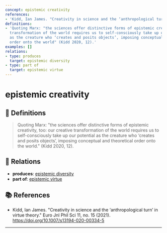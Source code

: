 ```yaml
---
concept: epistemic creativity
references:
- 'Kidd, Ian James. "Creativity in science and the ‘anthropological turn’ in virtue theory." Euro Jnl Phil Sci 11, no. 15 (2021). https://doi.org/10.1007/s13194-020-00334-5.'
definitions:
- 'Quoting Marx: "the sciences offer distinctive forms of epistemic creativity, too: our creative
  transformation of the world requires us to self-consciously take up our potential
  as the creature who ‘creates and posits objects’, imposing conceptual and theoretical
  order onto the world" (Kidd 2020, 12).'
examples: []
relations:
- type: produces
  target: epistemic diversity
- type: part of
  target: epistemic virtue
---
```


# epistemic creativity

## 📖 Definitions

> Quoting Marx: "the sciences offer distinctive forms of epistemic creativity, too: our creative transformation of the world requires us to self-consciously take up our potential as the creature who ‘creates and posits objects’, imposing conceptual and theoretical order onto the world." (Kidd 2020, 12).

## 🔗 Relations

- **produces**: [epistemic diversity](./epistemic-diversity.md)
- **part of**: [epistemic virtue](./epistemic-virtue.md)

## 📚 References

- Kidd, Ian James. "Creativity in science and the ‘anthropological turn’ in virtue theory." Euro Jnl Phil Sci 11, no. 15 (2021). https://doi.org/10.1007/s13194-020-00334-5
---

<script src="https://giscus.app/client.js"
                data-repo="natesheehan/conceptcartography"
                data-repo-id="R_kgDOPB5QiQ"
                data-category="General"
                data-category-id="DIC_kwDOPB5Qic4CsAxd"
                data-mapping="pathname"
                data-strict="0"
                data-reactions-enabled="1"
                data-emit-metadata="0"
                data-input-position="bottom"
                data-theme="catppuccin_mocha"
                data-lang="en"
                crossorigin="anonymous"
                async>
        </script>
        
